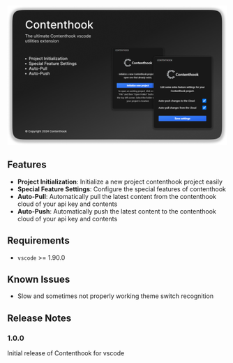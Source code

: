<p align="center">
  <picture>
    <source media="(prefers-color-scheme: dark)" srcset="media/product_img.png">
    <img src="media/product_img.png" alt="Screenshot">
  </picture>
</p>

## Features

- **Project Initialization**: Initialize a new project contenthook project easily
- **Special Feature Settings**: Configure the special features of contenthook
- **Auto-Pull**: Automatically pull the latest content from the contenthook cloud of your api key and contents
- **Auto-Push**: Automatically push the latest content to the contenthook cloud of your api key and contents

## Requirements

- `vscode` >= 1.90.0

## Known Issues

- Slow and sometimes not properly working theme switch recognition

## Release Notes

### 1.0.0

Initial release of Contenthook for vscode
